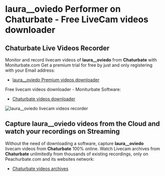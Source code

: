 # laura__oviedo Performer on Chaturbate - Free LiveCam videos downloader

## Chaturbate Live Videos Recorder

Monitor and record livecam videos of **laura__oviedo** from **Chaturbate** with Moniturbate.com
Get a premium trial for free by just and only registering with your Email address:
* [laura__oviedo Premium videos downloader](https://moniturbate.com/request-demo-licence-key.html)

Free livecam videos downloader - Moniturbate Software:
* [Chaturbate videos downloader](https://moniturbate.com/moniturbate-download-software.html)

![laura__oviedo livecam videos recorder](https://peachurnet.com/templates/moniturbate-software.png)


## Capture laura__oviedo videos from the Cloud and watch your recordings on Streaming

Without the need of downloading a software, capture **laura__oviedo** livecam videos from **Chaturbate** 100% online.
Watch Livecam archives from **Chaturbate** unlimitedly from thousands of existing recordings, only on Peachurbate.com and its websites network:
* [Chaturbate videos archives](https://peachurnet.com/)